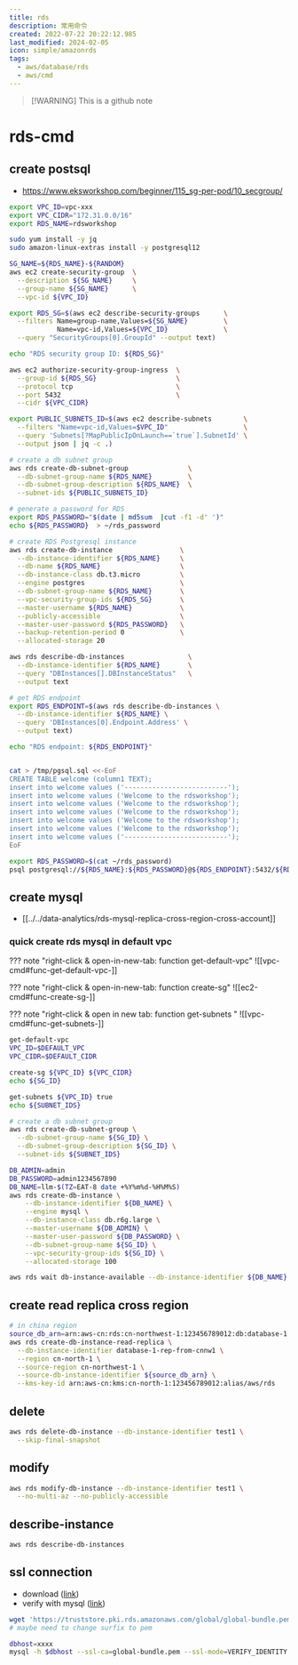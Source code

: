 ```yaml
---
title: rds
description: 常用命令
created: 2022-07-22 20:22:12.985
last_modified: 2024-02-05
icon: simple/amazonrds
tags:
  - aws/database/rds
  - aws/cmd
---
```

> [!WARNING] This is a github note
# rds-cmd
## create postsql
- https://www.eksworkshop.com/beginner/115_sg-per-pod/10_secgroup/

```sh
export VPC_ID=vpc-xxx
export VPC_CIDR="172.31.0.0/16"
export RDS_NAME=rdsworkshop

sudo yum install -y jq 
sudo amazon-linux-extras install -y postgresql12

SG_NAME=${RDS_NAME}-${RANDOM}
aws ec2 create-security-group  \
  --description ${SG_NAME}     \
  --group-name ${SG_NAME}      \
  --vpc-id ${VPC_ID}

export RDS_SG=$(aws ec2 describe-security-groups      \
  --filters Name=group-name,Values=${SG_NAME}         \
            Name=vpc-id,Values=${VPC_ID}              \
  --query "SecurityGroups[0].GroupId" --output text)

echo "RDS security group ID: ${RDS_SG}"

aws ec2 authorize-security-group-ingress  \
  --group-id ${RDS_SG}                    \
  --protocol tcp                          \
  --port 5432                             \
  --cidr ${VPC_CIDR}

export PUBLIC_SUBNETS_ID=$(aws ec2 describe-subnets        \
  --filters "Name=vpc-id,Values=$VPC_ID"                   \
  --query 'Subnets[?MapPublicIpOnLaunch==`true`].SubnetId' \
  --output json | jq -c .)

# create a db subnet group
aws rds create-db-subnet-group               \
  --db-subnet-group-name ${RDS_NAME}         \
  --db-subnet-group-description ${RDS_NAME}  \
  --subnet-ids ${PUBLIC_SUBNETS_ID}

# generate a password for RDS
export RDS_PASSWORD="$(date | md5sum  |cut -f1 -d' ')"
echo ${RDS_PASSWORD}  > ~/rds_password

# create RDS Postgresql instance
aws rds create-db-instance                 \
  --db-instance-identifier ${RDS_NAME}     \
  --db-name ${RDS_NAME}                    \
  --db-instance-class db.t3.micro          \
  --engine postgres                        \
  --db-subnet-group-name ${RDS_NAME}       \
  --vpc-security-group-ids ${RDS_SG}       \
  --master-username ${RDS_NAME}            \
  --publicly-accessible                    \
  --master-user-password ${RDS_PASSWORD}   \
  --backup-retention-period 0              \
  --allocated-storage 20

aws rds describe-db-instances                \
  --db-instance-identifier ${RDS_NAME}       \
  --query "DBInstances[].DBInstanceStatus"   \
  --output text

# get RDS endpoint
export RDS_ENDPOINT=$(aws rds describe-db-instances \
  --db-instance-identifier ${RDS_NAME} \
  --query 'DBInstances[0].Endpoint.Address' \
  --output text)

echo "RDS endpoint: ${RDS_ENDPOINT}"


cat > /tmp/pgsql.sql <<-EoF
CREATE TABLE welcome (column1 TEXT);
insert into welcome values ('--------------------------');
insert into welcome values ('Welcome to the rdsworkshop');
insert into welcome values ('Welcome to the rdsworkshop');
insert into welcome values ('Welcome to the rdsworkshop');
insert into welcome values ('Welcome to the rdsworkshop');
insert into welcome values ('Welcome to the rdsworkshop');
insert into welcome values ('--------------------------');
EoF

export RDS_PASSWORD=$(cat ~/rds_password)
psql postgresql://${RDS_NAME}:${RDS_PASSWORD}@${RDS_ENDPOINT}:5432/${RDS_NAME} -f /tmp/pgsql.sql


```

## create mysql
- [[../../data-analytics/rds-mysql-replica-cross-region-cross-account]]

### quick create rds mysql in default vpc

??? note "right-click & open-in-new-tab: function get-default-vpc"
    ![[vpc-cmd#func-get-default-vpc-]]

??? note "right-click & open-in-new-tab: function create-sg"
    ![[ec2-cmd#func-create-sg-]]

??? note "right-click & open in new tab: function get-subnets "
    ![[vpc-cmd#func-get-subnets-]]

```sh
get-default-vpc
VPC_ID=$DEFAULT_VPC
VPC_CIDR=$DEFAULT_CIDR

create-sg ${VPC_ID} ${VPC_CIDR}
echo ${SG_ID}

get-subnets ${VPC_ID} true
echo ${SUBNET_IDS}

# create a db subnet group
aws rds create-db-subnet-group \
  --db-subnet-group-name ${SG_ID} \
  --db-subnet-group-description ${SG_ID} \
  --subnet-ids ${SUBNET_IDS}

DB_ADMIN=admin
DB_PASSWORD=admin1234567890
DB_NAME=llm-$(TZ=EAT-8 date +%Y%m%d-%H%M%S)
aws rds create-db-instance \
    --db-instance-identifier ${DB_NAME} \
    --engine mysql \
    --db-instance-class db.r6g.large \
    --master-username ${DB_ADMIN} \
    --master-user-password ${DB_PASSWORD} \
    --db-subnet-group-name ${SG_ID} \
    --vpc-security-group-ids ${SG_ID} \
    --allocated-storage 100 

aws rds wait db-instance-available --db-instance-identifier ${DB_NAME}

```

## create read replica cross region
```sh
# in china region
source_db_arn=arn:aws-cn:rds:cn-northwest-1:123456789012:db:database-1
aws rds create-db-instance-read-replica \
  --db-instance-identifier database-1-rep-from-cnnw1 \
  --region cn-north-1 \
  --source-region cn-northwest-1 \
  --source-db-instance-identifier ${source_db_arn} \
  --kms-key-id arn:aws-cn:kms:cn-north-1:123456789012:alias/aws/rds

```

## delete 
```sh
aws rds delete-db-instance --db-instance-identifier test1 \
  --skip-final-snapshot
```

## modify
```sh
aws rds modify-db-instance --db-instance-identifier test1 \
  --no-multi-az --no-publicly-accessible
```

## describe-instance

```sh
aws rds describe-db-instances
```

## ssl connection 

- download ([link](https://docs.aws.amazon.com/AmazonRDS/latest/UserGuide/UsingWithRDS.SSL.html))
- verify with mysql ([link](https://docs.aws.amazon.com/AmazonRDS/latest/UserGuide/mysql-ssl-connections.html#USER_ConnectToInstanceSSL.CLI))
```sh
wget 'https://truststore.pki.rds.amazonaws.com/global/global-bundle.pem'
# maybe need to change surfix to pem

dbhost=xxxx
mysql -h $dbhost --ssl-ca=global-bundle.pem --ssl-mode=VERIFY_IDENTITY -P 3306 -u admin -p

```




